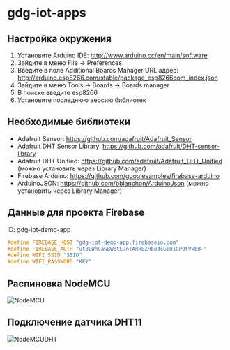 # gdg-iot-apps

## Настройка окружения
1. Установите Arduino IDE: http://www.arduino.cc/en/main/software
2. Зайдите в меню File -> Preferences
3. Введите в поле Additional Boards Manager URL адрес: http://arduino.esp8266.com/stable/package_esp8266com_index.json
4. Зайдите в меню Tools -> Boards -> Boards manager
5. В поиске введите esp8266
6. Установите последнюю версию библиотек

## Необходимые библиотеки
* Adafruit Sensor: https://github.com/adafruit/Adafruit_Sensor
* Adafruit DHT Sensor Library: https://github.com/adafruit/DHT-sensor-library
* Adafruit DHT Unified: https://github.com/adafruit/Adafruit_DHT_Unified (можно установить через Library Manager)
* Firebase Arduino: https://github.com/googlesamples/firebase-arduino
* ArduinoJSON: https://github.com/bblanchon/ArduinoJson (можно установить через Library Manager)

## Данные для проекта Firebase
ID:  gdg-iot-demo-app

```C
#define FIREBASE_HOST "gdg-iot-demo-app.firebaseio.com"
#define FIREBASE_AUTH "ut8LWhCawBW8tE7nTARkBZHbudcGcU1GPQtVxbB-"
#define WIFI_SSID "SSID"
#define WIFI_PASSWORD "KEY"
```

## Распиновка NodeMCU
![NodeMCU](https://raw.githubusercontent.com/nodemcu/nodemcu-devkit-v1.0/master/Documents/NODEMCU_DEVKIT_V1.0_PINMAP.png)

## Подключение датчика DHT11
![NodeMCUDHT](http://www.seeedstudio.com/recipe/img/recipe/2015-05/5555de22a4b2a.jpg)
